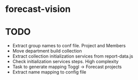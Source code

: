 # forecast-vision

# TODO
- Extract group names to conf file. Project and Members
- Move department build collection
- Extract collection initialization services from report-data.js
- Check initialization services steps. High complexity
- Task to generate mapping Toggl -> Forecast projects
- Extract name mapping to config file
